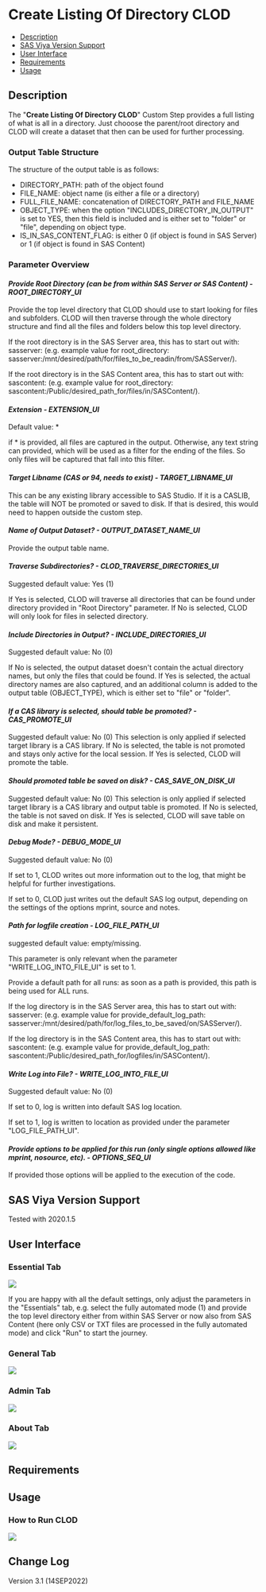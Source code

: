 # Create Listing Of Directory CLOD

* [Description](#description)
* [SAS Viya Version Support](#sas-viya-version-support)
* [User Interface](#user-interface)
* [Requirements](#requirements)
* [Usage](#usage)

## Description

The "**Create Listing Of Directory CLOD**" Custom Step provides a full listing of what is all in a directory. 
Just chooose the parent/root directory and CLOD will create a dataset that then can be used for further processing. 

### **Output Table Structure**

The structure of the output table is as follows:

* DIRECTORY_PATH: path of the object found
* FILE_NAME: object name (is either a file or a directory)
* FULL_FILE_NAME: concatenation of DIRECTORY_PATH and FILE_NAME
* OBJECT_TYPE: when the option "INCLUDES_DIRECTORY_IN_OUTPUT" is set to YES, then this field is included and is either set to "folder" or "file", depending on object type.
* IS_IN_SAS_CONTENT_FLAG: is either 0 (if object is found in SAS Server) or 1 (if object is found in SAS Content)

### **Parameter Overview**

#### ***Provide Root Directory (can be from within SAS Server or SAS Content) - ROOT_DIRECTORY_UI***

Provide the top level directory that CLOD should use to start looking for files and subfolders. CLOD will then traverse through the whole directory structure and find all the files and folders below this top level directory. 

If the root directory is in the SAS Server area, this has to start out with: sasserver: (e.g. example value for root_directory: sasserver:/mnt/desired/path/for/files_to_be_readin/from/SASServer/).

If the root directory is in the SAS Content area, this has to start out with: sascontent: (e.g. example value for root_directory: sascontent:/Public/desired_path_for/files/in/SASContent/).

#### ***Extension - EXTENSION_UI***

Default value: *

if * is provided, all files are captured in the output. 
Otherwise, any text string can provided, which will be used as a filter for the ending of the files. So only files will be captured that fall into this filter. 

#### ***Target Libname (CAS or 94, needs to exist) - TARGET_LIBNAME_UI***

This can be any existing library accessible to SAS Studio. 
If it is a CASLIB, the table will NOT be promoted or saved to disk. 
If that is desired, this would need to happen outside the custom step. 

#### ***Name of Output Dataset? - OUTPUT_DATASET_NAME_UI***

Provide the output table name. 

#### ***Traverse Subdirectories? - CLOD_TRAVERSE_DIRECTORIES_UI***

Suggested default value: Yes (1)

If Yes is selected, CLOD will traverse all directories that can be found under directory provided in "Root Directory" parameter.
If No is selected, CLOD will only look for files in selected directory. 

#### ***Include Directories in Output? - INCLUDE_DIRECTORIES_UI***

Suggested default value: No (0)

If No is selected, the output dataset doesn't contain the actual directory names, but only the files that could be found. 
If Yes is selected, the actual directory names are also captured, and an additional column is added to the output table (OBJECT_TYPE), which is either set to "file" or "folder".

#### ***If a CAS library is selected, should table be promoted? - CAS_PROMOTE_UI***

Suggested default value: No (0)
This selection is only applied if selected target library is a CAS library. 
If No is selected, the table is not promoted and stays only active for the local session.
If Yes is selected, CLOD will promote the table. 

#### ***Should promoted table be saved on disk? - CAS_SAVE_ON_DISK_UI***

Suggested default value: No (0)
This selection is only applied if selected target library is a CAS library and output table is promoted. 
If No is selected, the table is not saved on disk.
If Yes is selected, CLOD will save table on disk and make it persistent. 

#### ***Debug Mode? - DEBUG_MODE_UI***

Suggested default value: No (0)

If set to 1, CLOD writes out more information out to the log, that might be helpful for further investigations.

If set to 0, CLOD just writes out the default SAS log output, depending on the settings of the options mprint, source and notes.

#### ***Path for logfile creation - LOG_FILE_PATH_UI***

suggested default value: empty/missing.

This parameter is only relevant when the parameter "WRITE_LOG_INTO_FILE_UI" is set to 1. 

Provide a default path for all runs: as soon as a path is provided, this path is being used for ALL runs.

If the log directory is in the SAS Server area, this has to start out with: sasserver: (e.g. example value for provide_default_log_path: sasserver:/mnt/desired/path/for/log_files_to_be_saved/on/SASServer/).

If the log directory is in the SAS Content area, this has to start out with: sascontent: (e.g. example value for provide_default_log_path: sascontent:/Public/desired_path_for/logfiles/in/SASContent/).

#### ***Write Log into File? - WRITE_LOG_INTO_FILE_UI***

Suggested default value: No (0)

If set to 0, log is written into default SAS log location.

If set to 1, log is written to location as provided under the parameter "LOG_FILE_PATH_UI".

#### ***Provide options to be applied for this run (only single options allowed like mprint, nosource, etc). - OPTIONS_SEQ_UI***

If provided those options will be applied to the execution of the code. 


## SAS Viya Version Support
Tested with 2020.1.5

## User Interface

### **Essential Tab**

![](img/clod_essential_tab.PNG)

If you are happy with all the default settings, only adjust the parameters in the "Essentials" tab, e.g. select the fully automated mode (1) and provide the top level directory either from within SAS Server or now also from SAS Content (here only CSV or TXT files are processed in the fully automated mode) and click "Run" to start the journey.

### **General Tab**

![](img/clod_general_tab.PNG)

### **Admin Tab**

![](img/clod_admin_tab.PNG)

### **About Tab**

![](img/clod_about_tab.PNG)


## Requirements


## Usage

### **How to Run CLOD**
![](img/clod_run_with_defaults.gif)


## Change Log

Version 3.1 (14SEP2022)
